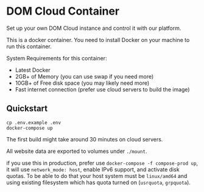 # DOM Cloud Container

Set up your own DOM Cloud instance and control it with our platform.

This is a docker container. You need to install Docker on your machine to run this container.

System Requirements for this container:
+ Latest Docker
+ 2GB+ of Memory (you can use swap if you need more)
+ 10GB+ of Free disk space (you may likely need more)
+ Fast internet connection (prefer use cloud servers to build the image)

## Quickstart

```
cp .env.example .env
docker-compose up
```

The first build might take around 30 minutes on cloud servers.

All website data are exported to volumes under `./mount`.

if you use this in production, prefer use `docker-compose -f compose-prod up`, it will use `network_mode: host`, enable IPv6 support, and activate disk quotas. To be able to do that your host system must be `linux/amd64` and using existing filesystem which has quota turned on (`usrquota`, `grpquota`).
